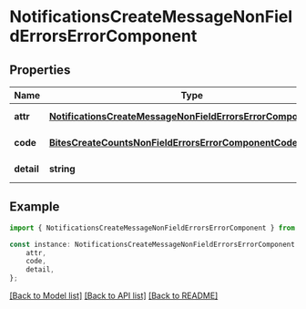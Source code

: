 # NotificationsCreateMessageNonFieldErrorsErrorComponent


## Properties

Name | Type | Description | Notes
------------ | ------------- | ------------- | -------------
**attr** | [**NotificationsCreateMessageNonFieldErrorsErrorComponentAttr**](NotificationsCreateMessageNonFieldErrorsErrorComponentAttr.md) |  | [default to undefined]
**code** | [**BitesCreateCountsNonFieldErrorsErrorComponentCode**](BitesCreateCountsNonFieldErrorsErrorComponentCode.md) |  | [default to undefined]
**detail** | **string** |  | [default to undefined]

## Example

```typescript
import { NotificationsCreateMessageNonFieldErrorsErrorComponent } from 'mosquito-alert';

const instance: NotificationsCreateMessageNonFieldErrorsErrorComponent = {
    attr,
    code,
    detail,
};
```

[[Back to Model list]](../README.md#documentation-for-models) [[Back to API list]](../README.md#documentation-for-api-endpoints) [[Back to README]](../README.md)
